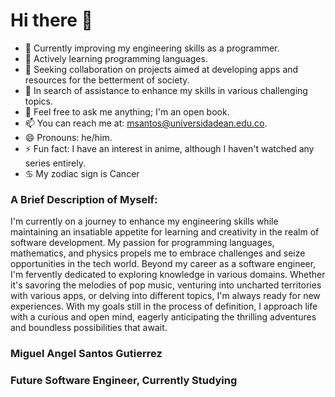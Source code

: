 # Hi there 👋

<!--
**MiguelAngel2038/MiguelAngel2038** is a ✨ _special_ ✨ repository because its `README.md` (this file) appears on your GitHub profile.

Here are some ideas to get you started:-->

- 🔭 Currently improving my engineering skills as a programmer.
- 🌱 Actively learning programming languages.
- 👯 Seeking collaboration on projects aimed at developing apps and resources for the betterment of society.
- 🤔 In search of assistance to enhance my skills in various challenging topics.
- 💬 Feel free to ask me anything; I'm an open book.
- 📫 You can reach me at: msantos@universidadean.edu.co.
- 😄 Pronouns: he/him.
- ⚡ Fun fact: I have an interest in anime, although I haven't watched any series entirely.
- ♋ My zodiac sign is Cancer

### A Brief Description of Myself:
I'm currently on a journey to enhance my engineering skills while maintaining an insatiable appetite for learning and creativity in the realm of software development. My passion for programming languages, mathematics, and physics propels me to embrace challenges and seize opportunities in the tech world. Beyond my career as a software engineer, I'm fervently dedicated to exploring knowledge in various domains. Whether it's savoring the melodies of pop music, venturing into uncharted territories with various apps, or delving into different topics, I'm always ready for new experiences. With my goals still in the process of definition, I approach life with a curious and open mind, eagerly anticipating the thrilling adventures and boundless possibilities that await.

### Miguel Angel Santos Gutierrez
### Future Software Engineer, Currently Studying
